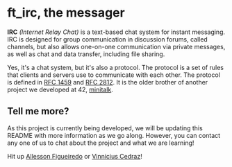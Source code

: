 # ft_irc, the messager

**IRC** *(Internet Relay Chat)* is a text-based chat system for instant messaging. IRC is designed for group communication in discussion forums, called channels, but also allows one-on-one communication via private messages, as well as chat and data transfer, including file sharing.

Yes, it's a chat system, but it's also a protocol. The protocol is a set of rules that clients and servers use to communicate with each other. The protocol is defined in [RFC 1459](https://tools.ietf.org/html/rfc1459) and [RFC 2812](https://tools.ietf.org/html/rfc2812). It is the older brother of another project we developed at 42, [minitalk](https://github.com/jlbernardo/minitalk).

## Tell me more?
As this project is currently being developed, we will be updating this README with more information as we go along. However, you can contact any one of us to chat about the project and what we are learning!

Hit up [Allesson Figueiredo](https://github.com/allfigueiredodev) or [Vinnicius Cedraz](https://github.com/Vinni-Cedraz)!

